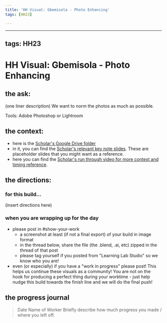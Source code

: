 ```yaml
---
title: 'HH Visual: Gbemisola - Photo Enhancing'
tags: [HH23]

---
```


---
tags: HH23
---

# HH Visual: Gbemisola - Photo Enhancing
## the ask:
(one liner description) We want to norm the photos as much as possible.

Tools: Adobe Photoshop or Lightroom



## the context:
* here is the [Scholar's Google Drive folder](https://drive.google.com/drive/folders/1qmU3_AvDAemrVc93vc-tbrlaJ-4AHF8b?usp=sharing)
* in it, you can find the [Scholar's relevant key note slides](https://drive.google.com/drive/folders/1z5aPfu_qI6E8Yepigtf3Zit7Jx6fQ2El). These are placeholder slides that you might want as a reference.
* here you can find the [Scholar's run through video for more context and timing reference](https://drive.google.com/file/d/1QSumGk8Gg4twcJZHB9WDCchV3mCEGidK/view?usp=sharing).


## the directions:
### for this build...
(insert directions here)

### when you are wrapping up for the day
* please post in #show-your-work
    * a screenshot at least (if not a final export) of your build in image format
    * in the thread below, share the file (the .blend, .ai, etc) zipped in the thread of that post
    * please tag yourself if you posted from "Learning Lab Studio" so we know who you are!
* even (or especially) if you have a "work in progress" please post! This helps us continue these visuals as a community! You are not on the hook for producing a perfect thing during your worktime - just help nudge this build towards the finish line and we will do the final push!


## the progress journal
> Date
> Name of Worker
> Briefly describe how much progress you made / where you left off.
